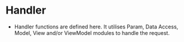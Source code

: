 # Handler

- Handler functions are defined here. It utilises Param, Data Access, Model, View and/or ViewModel modules to handle the request.
